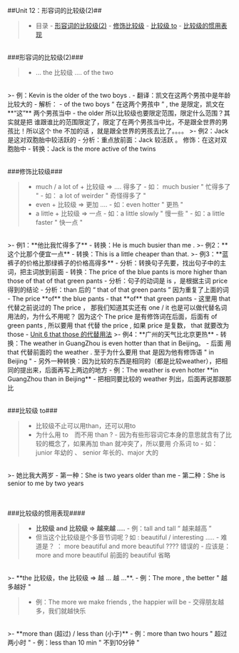 ##Unit 12：形容词的比较级(2)##

>- 目录
    - <a href="#A1" >形容词的比较级(2)</a>
    - <a href="#B1" >修饰比较级</a>
    - <a href="#C1" >比较级 to</a>
    - <a href="#D1" >比较级的惯用表现</a>
    
<a id="A1"></a>
<br/>
###形容词的比较级(2)###
>- ... the 比较级 .... of the two 

<br/>
>- 例：Kevin is the older of the two boys .
    - 翻译：凯文在这两个男孩中是年龄比较大的
    - 解析：
        - of the two boys “ 在这两个男孩中 ” ,  the 是限定，凯文在 **“这”** 两个男孩当中
        - the older 所以比较级也要限定范围，限定什么范围？其实就是把 谁跟谁比的范围限定了，限定了在两个男孩当中比，不是跟全世界的男孩比！所以这个 the 不加的话 ，就是跟全世界的男孩去比了。。。。
>- 例2：Jack 是这对双胞胎中较活跃的
    - 分析：重点放前面：Jack 较活跃 。 修饰：在这对双胞胎中
    - 转换：Jack is the more active of the twins 


<a id="B1"></a>
<br/>
###修饰比较级###

>- much / a lot of + 比较级  => .... 得多了
    - 如： much busier " 忙得多了 "
    - 如： a lot of weirder " 奇怪得多了 "
>- even + 比较级 => 更加 ....
    - 如：even hotter  " 更热 "
>- a little + 比较级 => 一点
    - 如：a little slowly " 慢一些 "
    - 如：a little faster " 快一点 "
    
<br/>
>- 例1：**他比我忙得多了**
    - 转换：He is much busier than me .
>- 例2：**这个比那个便宜一点**
    - 转换：This is a little cheaper than that.
>- 例3：**蓝裤子的价格比那绿裤子的价格高得多**
    - 分析：转换句子先要，找出句子中的主词，把主词放到前面
    - 转换：The price of the blue pants is more higher than those of that of that green pants
        - 分析：句子的动词是 is ，是根据主词 price 得到的结论
        - 分析：than 后的 “ that of that green pants ” 因为重复了上面的词
            - The price **of** the blue pants
            - that **of** that green pants
            - 这里用 that 代替之前说过的 The price ， 那我们知道其实还有 one / it 也是可以做代替名词用法的，为什么不用呢？ 因为这个 The price 是有修饰词在后面，后面有 of green pants , 所以要用 that 代替 the price , 如果 price 是复数， that 就要改为 those
            - <a href="https://github.com/smartMao/blog/blob/master/English/Lesson%204%20-%207%20%E4%BB%A3%E5%90%8D%E8%AF%8D/Unit6%20%E6%8C%87%E7%A4%BA%E4%BB%A3%E5%90%8D%E8%AF%8D(2)%EF%BC%9B%E4%B8%8D%E5%AE%9A%E4%BB%A3%E5%90%8D%E8%AF%8D(1).md#A1">Unit 6 that those 的代替用法</a>
>- 例4：**广州的天气比北京更热**
     - 转换：The weather in GuangZhou is even hotter than that in Beijing。
        - 后面 用 that 代替前面的 the weather . 至于为什么要用 that 是因为他有修饰语 " in Beijing "
    - 另外一种转换：因为比较的东西是相同的（都是比较weather），把相同的提出来，后面再写上两边的地方
        - 例：The weather is even hotter **in GuangZhou than in Beijing**
            - 把相同要比较的 weather 列出，后面再说那跟那比


<a id="C1"></a>
<br/>
###比较级 to###
>- 比较级不止可以用than，还可以用to
>- 为什么用 to　而不用 than ? 
    - 因为有些形容词它本身的意思就含有了比较的概念了，如果再加 than 就冲突了，所以要用 介系词 to
        - 如：junior 年幼的 、 senior 年长的、major 大的

<br/>
>- 她比我大两岁
    - 第一种：She is two years older than me 
    - 第二种：She is senior to me by two years





 
<a id="D1"></a>   
<br/>
###比较级的惯用表现####
>- **比较级 and 比较级 => 越来越 ....**
    - 例：tall and tall “ 越来越高 ”
>- 但当这个比较级是个多音节词呢？如 : beautiful / interesting .....
    - 难道是？ ： more beautiful and more beautiful  ????  错误的
    - 应该是： more and more beautiful 前面的 beautiful 省略
    
<br/>
>- **the 比较级，the 比较级 =>  越 ...  越 ...**.
    - 例：The more , the better " 越多越好 "
    
>- 例：The more we make friends , the happier will be 
    - 交得朋友越多，我们就越快乐
    
<br/>
>- **more than (超过) / less than (小于)**
    - 例：more than two hours " 超过两小时 "
    - 例：less than 10 min " 不到10分钟 "